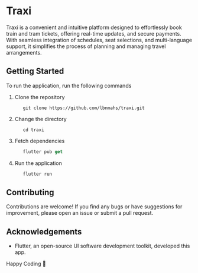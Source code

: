 # Traxi

Traxi is a convenient and intuitive platform designed to effortlessly book train and tram tickets, offering real-time updates, and secure payments. With seamless integration of schedules, seat selections, and multi-language support, it simplifies the process of planning and managing travel arrangements.

## Getting Started

To run the application, run the following commands

1. Clone the repository
    ```git
       git clone https://github.com/lbnmahs/traxi.git
    ```

2. Change the directory
    ```git
       cd traxi
    ```

3. Fetch dependencies
    ```dart
       flutter pub get
    ```

4. Run the application
    ```dart
       flutter run
    ```
## Contributing

Contributions are welcome! If you find any bugs or have suggestions for improvement, please open an issue or submit a pull request.


## Acknowledgements

* Flutter, an open-source UI software development toolkit, developed this app.

Happy Coding 🚀
